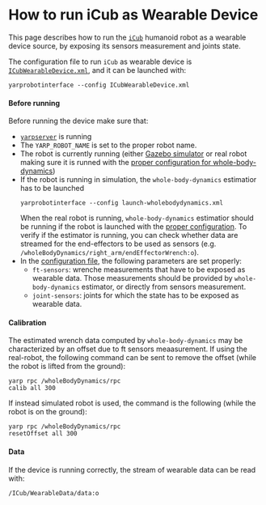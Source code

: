 # How to run iCub as Wearable Device

This page describes how to run the [`iCub`](http://www.icub.org/) humanoid robot as a wearable device source, by exposing its sensors measurement and joints state.


The configuration file to run `iCub` as wearable device is [`ICubWearableDevice.xml`](https://github.com/robotology/wearables/blob/master/app/xml/ICubWearableDevice.xml), and it can be launched with:
```
yarprobotinterface --config ICubWearableDevice.xml
```


#### Before running
Before running the device make sure that:
- [`yarpserver`](https://www.yarp.it/yarpserver.html) is running
- The `YARP_ROBOT_NAME` is set to the proper robot name. 
- The robot is currently running (either [Gazebo simulator](https://github.com/robotology/icub-gazebo) or real robot making sure it is runned with the [proper configuration for whole-body-dynamics](https://github.com/robotology/whole-body-controllers/blob/master/doc/How-to-setup-the-robot-for-wbc-experiments.md))
- If the robot is running in simulation, the `whole-body-dynamics` estimatior has to be launched
  ```
  yarprobotinterface --config launch-wholebodydynamics.xml
  ```
  When the real robot is running, `whole-body-dynamics` estimatior should be running if the robot is launched with the [proper configuration](https://github.com/robotology/whole-body-controllers/blob/master/doc/How-to-setup-the-robot-for-wbc-experiments.md). 
  To verify if the estimator is running, you can check whether data are streamed for the end-effectors to be used as sensors (e.g. `/wholeBodyDynamics/right_arm/endEffectorWrench:o`).
- In the [configuration file](https://github.com/robotology/wearables/blob/master/app/xml/ICubWearableDevice.xml), the following parameters are set properly:
  - `ft-sensors`: wrenche measurements that have to be exposed as wearable data. Those measurements should be provided by `whole-body-dynamics` estimator, or directly from sensors measurement.
  - `joint-sensors`: joints for which the state has to be exposed as wearable data.


#### Calibration
The estimated wrench data computed by `whole-body-dynamics` may be characterized by an offset due to ft sensors meaasurement.
If using the real-robot, the following command can be sent to remove the offset (while the robot is lifted from the ground):
```
yarp rpc /wholeBodyDynamics/rpc
calib all 300
```
If instead simulated robot is used, the command is the following (while the robot is on the ground):
```
yarp rpc /wholeBodyDynamics/rpc
resetOffset all 300
```

#### Data
If the device is running correctly, the stream of wearable data can be read with:
```
/ICub/WearableData/data:o
```